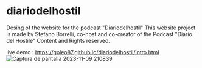 # diariodelhostil
Desing of the website for the podcast "Diariodelhostil"
This website project is made by Stefano Borrelli, co-host and co-creator of the Podcast "Diario del Hostile" Content and Rights reserved.

live demo : https://goleo87.github.io/diariodelhostil/intro.html
![Captura de pantalla 2023-11-09 210839](https://github.com/Goleo87/diariodelhostil/assets/143517073/8d6b5327-8e43-4be2-9d61-94f08c996a27)
